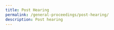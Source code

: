 ```yaml
---
title: Post Hearing
permalink: /general-proceedings/post-hearing/
description: Post hearing
---
```

